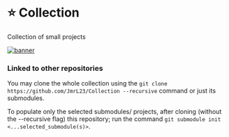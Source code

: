 # ⭐ Collection

Collection of small projects

[![banner](https://media.giphy.com/media/5tsMWx9J4sv4c/giphy.gif)](https://github.com/jmrl23/Collection)

### Linked to other repositories

You may clone the whole collection using the `git clone https://github.com/JmrL23/Collection --recursive` command or just its submodules.

To populate only the selected submodules/ projects, after cloning (without the --recursive flag) this repository; run the command `git submodule init <...selected_submodule(s)>`.

